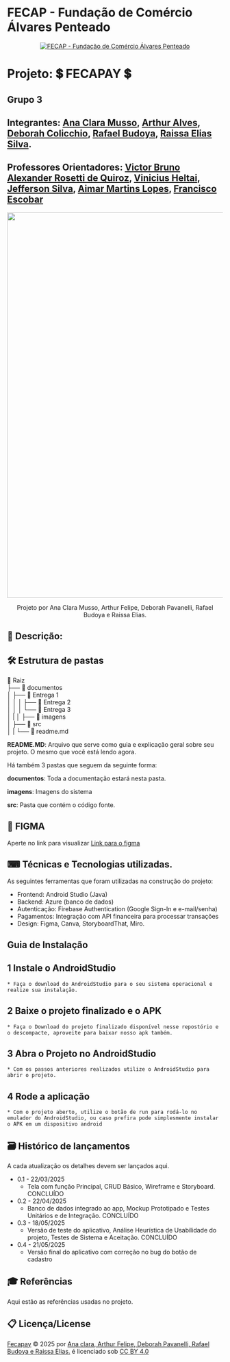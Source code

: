 # FECAP - Fundação de Comércio Álvares Penteado

<p align="center">
<a href= "https://www.fecap.br/"><img src="https://encrypted-tbn0.gstatic.com/images?q=tbn:ANd9GcRhZPrRa89Kma0ZZogxm0pi-tCn_TLKeHGVxywp-LXAFGR3B1DPouAJYHgKZGV0XTEf4AE&usqp=CAU" alt="FECAP - Fundação de Comércio Álvares Penteado" border="0"></a>
</p>

# Projeto: 💲 FECAPAY 💲
## Grupo 3
## Integrantes: <a href="https://br.linkedin.com/in/ana-clara-torres-musso-?trk=public_post_follow-view-profile">Ana Clara Musso</a>, <a href="https://www.linkedin.com/in/arthur-alves-3341a8226/">Arthur Alves</a>, <a href="https://br.linkedin.com/in/deborah-colicchio?trk=people-guest_people_search-card">Deborah Colicchio</a>, <a href="https://br.linkedin.com/in/rafael-budoya-desenvolvedor">Rafael Budoya</a>, <a href="https://www.linkedin.com/in/raissa-elias-873178232/">Raissa Elias Silva</a>. 

## Professores Orientadores: <a href="https://www.linkedin.com/in/victorbarq/">Victor Bruno Alexander Rosetti de Quiroz</a>, <a href="https://br.linkedin.com/in/vheltai">Vinicius Heltai</a>, <a href="https://www.linkedin.com/in/jefferson-o-silva/">Jefferson Silva</a>, <a href="https://www.linkedin.com/in/aimarlopes/">Aimar Martins Lopes</a>, <a href="https://www.linkedin.com/in/francisco-escobar/">Francisco Escobar</a>

<p align="center">
<img src = "https://github.com/user-attachments/assets/c6437aa1-5240-49a8-b441-03fc4e7d9e7c" width="900"/>
<p align="center">
  Projeto por Ana Clara Musso, Arthur Felipe, Deborah Pavanelli, Rafael Budoya e Raissa Elias.

## 📜 Descrição:

## 🛠 Estrutura de pastas

📁 Raiz <br>
├── 📁 documentos <br>
│ ├── 📁 Entrega 1<br>
│ │
│ ├── 📁 Entrega 2<br>
│ │
│ └── 📁 Entrega 3<br>
│ |
│ ├── 📁 imagens<br>
│ ├── 📁 src<br>
│ |
└── 📄 readme.md<br>

<b>README.MD</b>: Arquivo que serve como guia e explicação geral sobre seu projeto. O mesmo que você está lendo agora.

Há também 3 pastas que seguem da seguinte forma:

<b>documentos</b>: Toda a documentação estará nesta pasta.

<b>imagens</b>: Imagens do sistema

<b>src</b>: Pasta que contém o código fonte.
## 📱 FIGMA 
Aperte no link para visualizar
[Link para o figma](https://www.figma.com/design/ZfSY55LMsVBBXbSUND2T2m/FECAPAY?node-id=2230-301)<br>

## ⌨︎ Técnicas e Tecnologias utilizadas.

As seguintes ferramentas que foram utilizadas na construção do projeto:
- Frontend: Android Studio (Java)
- Backend: Azure (banco de dados)
- Autenticação: Firebase Authentication (Google Sign-In e e-mail/senha)
- Pagamentos: Integração com API financeira para processar transações
- Design: Figma, Canva, StoryboardThat, Miro.

## Guia de Instalação
  ## 1 Instale o AndroidStudio
    * Faça o download do AndroidStudio para o seu sistema operacional e realize sua instalação.
  ## 2 Baixe o projeto finalizado e o APK
    * Faça o Download do projeto finalizado disponível nesse repostório e o descompacte, aproveite para baixar nosso apk também.
  ## 3 Abra o Projeto no AndroidStudio
    * Com os passos anteriores realizados utilize o AndroidStudio para abrir o projeto.
  ## 4 Rode a aplicação
    * Com o projeto aberto, utilize o botão de run para rodá-lo no emulador do AndroidStudio, ou caso prefira pode simplesmente instalar o APK em um dispositivo android
  
## 🗃 Histórico de lançamentos
A cada atualização os detalhes devem ser lançados aqui.

* 0.1 - 22/03/2025
    * Tela com função Principal, CRUD Básico, Wireframe e Storyboard. CONCLUÍDO
* 0.2 - 22/04/2025
    * Banco de dados integrado ao app, Mockup Prototipado e Testes Unitários e de Integração. CONCLUÍDO
* 0.3 - 18/05/2025
    * Versão de teste do aplicativo, Análise Heurística de Usabilidade do projeto, Testes de Sistema e Aceitação. CONCLUÍDO
* 0.4 - 21/05/2025
    * Versão final do aplicativo com correção no bug do botão de cadastro


 
## 🎓 Referências

Aqui estão as referências usadas no projeto.
  
## 📋 Licença/License
<a href="https://github.com/2025-1-NADS3/Projeto3"><font style="vertical-align: inherit;"><font style="vertical-align: inherit;">Fecapay</font></font></a><font style="vertical-align: inherit;"><font style="vertical-align: inherit;"> © 2025 por </font></font><a href="https://github.com/raissaES"><font style="vertical-align: inherit;"><font style="vertical-align: inherit;">Ana clara, Arthur Felipe, Deborah Pavanelli, Rafael Budoya e Raissa Elias.</font></font></a><font style="vertical-align: inherit;"><font style="vertical-align: inherit;"> é licenciado sob </font></font><a href="https://creativecommons.org/licenses/by/4.0/"><font style="vertical-align: inherit;"><font style="vertical-align: inherit;">CC BY 4.0</font></font>


